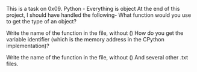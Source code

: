  This is a task on 0x09. Python - Everything is object
 At the end of this project, I should have handled the following- 
 What function would you use to get the type of an object?

Write the name of the function in the file, without ()
How do you get the variable identifier (which is the memory address in the CPython implementation)?

Write the name of the function in the file, without ()
And several other .txt files.
